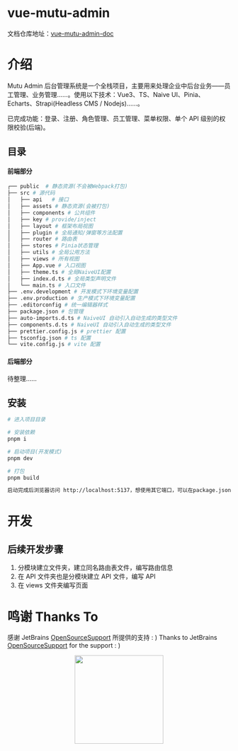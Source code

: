 # vue-mutu-admin

文档仓库地址：[vue-mutu-admin-doc](https://github.com/mutuyihao/vue-mutu-admin-doc)

# 介绍

Mutu Admin 后台管理系统是一个全栈项目，主要用来处理企业中后台业务——员工管理、业务管理……。使用以下技术：Vue3、TS、Naive UI、Pinia、Echarts、Strapi(Headless CMS / Nodejs)……。

已完成功能：登录、注册、角色管理、员工管理、菜单权限、单个 API 级别的权限校验(后端)。

## 目录

#### 前端部分

```sh
┌── public	# 静态资源(不会被Webpack打包)
├── src # 源代码
│	├── api   # 接口
│	├── assets # 静态资源(会被打包)
│	├── components # 公共组件
│	├── key # provide/inject
│	├── layout # 框架布局视图
│	├── plugin # 全局通知/弹窗等方法配置
│	├── router # 路由表
│	├── stores # Pinia状态管理
│	├── utils # 全局公用方法
│	├── views # 所有视图
│	├── App.vue # 入口视图
│	├── theme.ts # 全局NaiveUI配置
│	├── index.d.ts # 全局类型声明文件
│	└── main.ts # 入口文件
├── .env.development # 开发模式下环境变量配置
├── .env.production # 生产模式下环境变量配置
├── .editorconfig # 统一编辑器样式
├── package.json # 包管理
├── auto-imports.d.ts # NaiveUI 自动引入自动生成的类型文件
├── components.d.ts # NaiveUI 自动引入自动生成的类型文件
├── prettier.config.js # prettier 配置
├── tsconfig.json # ts 配置
└── vite.config.js # vite 配置
```

#### 后端部分

待整理……

## 安装

```sh
# 进入项目目录

# 安装依赖
pnpm i

# 启动项目(开发模式)
pnpm dev

# 打包
pnpm build

启动完成后浏览器访问 http://localhost:5137，想使用其它端口，可以在package.json里修改。
```

# 开发

## 后续开发步骤

1. 分模块建立文件夹，建立同名路由表文件，编写路由信息
2. 在 API 文件夹也是分模块建立 API 文件，编写 API
3. 在 views 文件夹编写页面

# 鸣谢 Thanks To
感谢 JetBrains [OpenSourceSupport](https://www.jetbrains.com/community/opensource/#support) 所提供的支持 : )
Thanks to JetBrains [OpenSourceSupport](https://www.jetbrains.com/community/opensource/#support) for the support : )
<div align="center">
<img src="https://resources.jetbrains.com/storage/products/company/brand/logos/jb_beam.svg" width="200" height="200"/>
</div>
